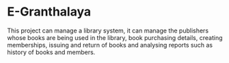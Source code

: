 # E-Granthalaya
This project can manage a library system, it can manage the publishers whose books are being used in the library, book purchasing details, creating memberships, issuing and return of books and analysing reports such as history of books and members.
